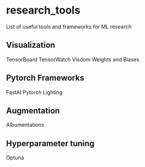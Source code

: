 # research_tools
List of useful tools and frameworks for ML research

## Visualization
TensorBoard
TensorWatch
Visdom
Weights and Biases

## Pytorch Frameworks
FastAI
Pytorch Lighting

## Augmentation
Albumentations

## Hyperparameter tuning
Optuna
